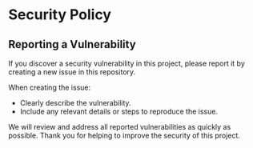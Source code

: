# Security Policy

## Reporting a Vulnerability
If you discover a security vulnerability in this project, please report it by creating a new issue in this repository.

When creating the issue:
- Clearly describe the vulnerability.
- Include any relevant details or steps to reproduce the issue.

We will review and address all reported vulnerabilities as quickly as possible. Thank you for helping to improve the security of this project.